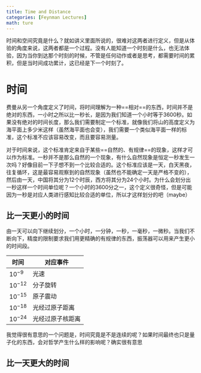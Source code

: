 ```yaml
---
title: Time and Distance
categories: [Feynman Lectures]
math: ture
---
```


时间和空间究竟是什么？就如讲义里面所说的，很难对这两者进行定义，但是从体验的角度来说，这两者都是一个过程。没有人能知道一个时刻是什么，也无法体验，因为当你到达那个时刻的时候，不管是任何动作或者是思考，都需要时间的累积，但是当时间成功累计，这已经是下一个时刻了。

# 时间

费曼从另一个角度定义了时间，将时间理解为一种==相对==的东西，时间并不是绝对的东西，一小时之所以比一秒长，是因为我们知道一个小时等于3600秒。如果没有绝对的时间长度，那么我们需要制定一个标准，就像我们将山的高度定义为海平面上多少米这样（虽然海平面也会变），我们需要一个类似海平面一样的标准，这个标准不应该容易改变，而且要容易测量。

对于时间来说，这个标准肯定来自于某些==自然的、有规律==的现象，这样才可以作为标准。一秒并不是那么自然的一个现象，有什么自然现象是恒定一秒发生一次吗？好像目前一下子想不到一个比较合适的。这个标准应该是一天，白天黑夜，往复循环，这是最容易观察到的自然现象（虽然也不能确定一天是严格不变的），然后由一天，中国将其分为12个时辰，西方将其分为24个小时。为什么会划分出一秒这样一个时间单位呢？一个小时的3600分之一，这个定义很奇怪，但是可能因为一秒是对应人类进行感知比较合适的单位，所以才这样划分的吧（maybe）

## 比一天更小的时间

由一天可以向下继续划分，一个小时，一分钟，一秒，一毫秒，一微秒。当我们不断向下，精度的限制要求我们用更精确的有规律的东西，振荡器可以用来产生更小的时间段。

| 时间       | 对应事件         |
| ---------- | ---------------- |
| $10^{-9}$  | 光速             |
| $10^{-12}$ | 分子旋转         |
| $10^{-15}$ | 原子震动         |
| $10^{-18}$ | 光经过原子距离   |
| $10^{-24}$ | 光经过原子核距离 |

我觉得很有意思的一个问题是，时间究竟是不是连续的呢？如果时间最终也只是量子化的东西，会对哲学产生什么样的影响呢？确实很有意思

## 比一天更大的时间

